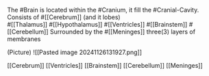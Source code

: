 The #Brain is located within the #Cranium, it fill the #Cranial-Cavity.
	Consists of
		#[[Cerebrum]] (and it lobes)\
		#[[Thalamus]]
		#[[Hypothalamus]]
		#[[Ventricles]]
		#[[Brainstem]]
		#[[Cerebellum]]
	Surrounded by the #[[Meninges]] three(3) layers of membranes

(Picture)
	![[Pasted image 20241126131927.png]]

[[Cerebrum]]
[[Ventricles]]
[[Brainstem]]
[[Cerebellum]]
[[Meninges]]